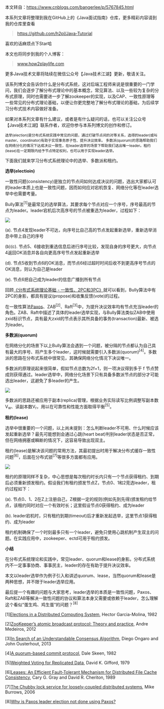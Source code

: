 本文转自：https://www.cnblogs.com/bangerlee/p/5767845.html

本系列文章将整理到我在GitHub上的《Java面试指南》仓库，更多精彩内容请到我的仓库里查看

> https://github.com/h2pl/Java-Tutorial

喜欢的话麻烦点下Star哈

本文也将同步到我的个人博客：

> www.how2playlife.com

更多Java技术文章将陆续在微信公众号【Java技术江湖】更新，敬请关注。

该系列博文会告诉你什么是分布式系统，这对后端工程师来说是很重要的一门学问，我们会逐步了解分布式理论中的基本概念，常见算法、以及一些较为复杂的分布式原理，同时也需要进一步了解zookeeper的实现，以及CAP、一致性原理等一些常见的分布式理论基础，以便让你更完整地了解分布式理论的基础，为后续学习分布式技术内容做好准备。

如果对本系列文章有什么建议，或者是有什么疑问的话，也可以关注公众号【Java技术江湖】联系作者，欢迎你参与本系列博文的创作和修订。

<!-- more -->
<small></small> <small>选举(election)是分布式系统实践中常见的问题，通过打破节点间的对等关系，选得的leader(或叫master、coordinator)有助于实现事务原子性、提升决议效率。 多数派(quorum)的思路帮助我们在网络分化的情况下达成决议一致性，在leader选举的场景下帮助我们选出唯一leader。租约(lease)在一定期限内给予节点特定权利，也可以用于实现leader选举。</small>





下面我们就来学习分布式系统理论中的选举、多数派和租约。

**选举(electioin)**

一致性问题(consistency)是独立的节点间如何达成决议的问题，选出大家都认可的leader本质上也是一致性问题，因而如何应对宕机恢复、网络分化等在leader选举中也需要考量。

Bully算法<sup>[1]</sup>是最常见的选举算法，其要求每个节点对应一个序号，序号最高的节点为leader。leader宕机后次高序号的节点被重选为leader，过程如下：

![](https://java-tutorial.oss-cn-shanghai.aliyuncs.com/20230407204901.png)

(a). 节点4发现leader不可达，向序号比自己高的节点发起重新选举，重新选举消息中带上自己的序号

(b)(c). 节点5、6接收到重选信息后进行序号比较，发现自身的序号更大，向节点4返回OK消息并各自向更高序号节点发起重新选举

(d). 节点5收到节点6的OK消息，而节点6经过超时时间后收不到更高序号节点的OK消息，则认为自己是leader

(e). 节点6把自己成为leader的信息广播到所有节点

回顾[《分布式系统理论基础 - 一致性、2PC和3PC》](http://www.cnblogs.com/bangerlee/p/5268485.html)就可以看到，Bully算法中有2PC的身影，都具有提议(propose)和收集反馈(vote)的过程。

在一致性算法[Paxos](http://www.cnblogs.com/bangerlee/p/5655754.html)、ZAB<sup>[2]</sup>、Raft<sup>[3]</sup>中，为提升决议效率均有节点充当leader的角色。ZAB、Raft中描述了具体的leader选举实现，与Bully算法类似ZAB中使用zxid标识节点，具有最大zxid的节点表示其所具备的事务(transaction)最新、被选为leader。

**多数派(quorum)**

在网络分化的场景下以上Bully算法会遇到一个问题，被分隔的节点都认为自己具有最大的序号、将产生多个leader，这时候就需要引入多数派(quorum)<sup>[4]</sup>。多数派的思路在分布式系统中很常见，其确保网络分化情况下决议唯一。

多数派的原理说起来很简单，假如节点总数为2f+1，则一项决议得到多于 f 节点赞成则获得通过。leader选举中，网络分化场景下只有具备多数派节点的部分才可能选出leader，这避免了多leader的产生。

![](https://java-tutorial.oss-cn-shanghai.aliyuncs.com/20230407204912.png)

多数派的思路还被应用于副本(replica)管理，根据业务实际读写比例调整写副本数V<sub>w</sub>、读副本数V<sub>r</sub>，用以在可靠性和性能方面取得平衡<sup>[5]</sup>。

**租约(lease)**

选举中很重要的一个问题，以上尚未提到：怎么判断leader不可用、什么时候应该发起重新选举？最先可能想到会通过心跳(heart beat)判别leader状态是否正常，但在网络拥塞或瞬断的情况下，这容易导致出现双主。

租约(lease)是解决该问题的常用方法，其最初提出时用于解决分布式缓存一致性问题<sup>[6]</sup>，后面在分布式锁<sup>[7]</sup>等很多方面都有应用。

![](https://java-tutorial.oss-cn-shanghai.aliyuncs.com/116770-20160821195833933-818514275.png)

租约的原理同样不复杂，中心思想是每次租约时长内只有一个节点获得租约、到期后必须重新颁发租约。假设我们有租约颁发节点Z，节点0、1和2竞选leader，租约过程如下：

(a). 节点0、1、2在Z上注册自己，Z根据一定的规则(例如先到先得)颁发租约给节点，该租约同时对应一个有效时长；这里假设节点0获得租约、成为leader

(b). leader宕机时，只有租约到期(timeout)后才重新发起选举，这里节点1获得租约、成为leader

租约机制确保了一个时刻最多只有一个leader，避免只使用心跳机制产生双主的问题。在实践应用中，zookeeper、ectd可用于租约颁发。

**小结**

在分布式系统理论和实践中，常见leader、quorum和lease的身影。分布式系统内不一定事事协商、事事民主，leader的存在有助于提升决议效率。

本文以leader选举作为例子引入和讲述quorum、lease，当然quorum和lease是两种思想，并不限于leader选举应用。

最后提一个有趣的问题与大家思考，leader选举的本质是一致性问题，Paxos、Raft和ZAB等解决一致性问题的协议和算法本身又需要或依赖于leader，怎么理解这个看似“蛋生鸡、鸡生蛋”的问题？<sup>[8]</sup>

[1][Elections in a Distributed Computing System](http://homepage.divms.uiowa.edu/~ghosh/Bully.pdf), Hector Garcia-Molina, 1982

[2][ZooKeeper’s atomic broadcast protocol: Theory and practice](http://www.tcs.hut.fi/Studies/T-79.5001/reports/2012-deSouzaMedeiros.pdf), Andre Medeiros, 2012

[3][In Search of an Understandable Consensus Algorithm](https://ramcloud.atlassian.net/wiki/download/attachments/6586375/raft.pdf), Diego Ongaro and John Ousterhout, 2013

[4][A quorum-based commit protocol](https://ecommons.cornell.edu/bitstream/handle/1813/6323/82-483.pdf?sequence=1), Dale Skeen, 1982

[5][Weighted Voting for Replicated Data](http://lass.cs.umass.edu/~shenoy/courses/spring04/677/readings/gifford.pdf), David K. Gifford, 1979

[6][Leases: An Efficient Fault-Tolerant Mechanism for Distributed File Cache Consistency](http://web.stanford.edu/class/cs240/readings/89-leases.pdf), Cary G. Gray and David R. Cheriton, 1989

[7][The Chubby lock service for loosely-coupled distributed systems](http://research.google.com/archive/chubby-osdi06.pdf), Mike Burrows, 2006

[8][Why is Paxos leader election not done using Paxos?](http://stackoverflow.com/questions/23798724/why-is-paxos-leader-election-not-done-using-paxos)









